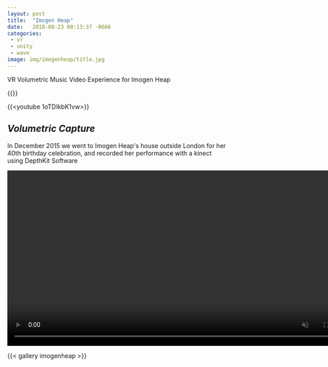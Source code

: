 ```yaml
---
layout: post
title:  "Imogen Heap"
date:   2018-08-23 00:13:37 -0666
categories: 
 - vr
 - unity
 - wave
image: img/imogenheap/title.jpg
---
```


VR Volumetric Music Video Experience for Imogen Heap

<!--more-->

{{<youtube HoDqeunBH10>}}




{{<youtube 1oTDIkbK1vw>}}


## *Volumetric Capture*

In December 2015 we went to Imogen Heap's house outside London for her 40th birthday celebration, and recorded her performance with a kinect using DepthKit Software

<video width="800" height="400" playsinline autoplay muted preload="auto" loop >
    <source src="{{ site.baseurl }}/assets/img/imogenheap/tree.webm"  type="video/webm"  />
</video>


{{< gallery imogenheap >}}





